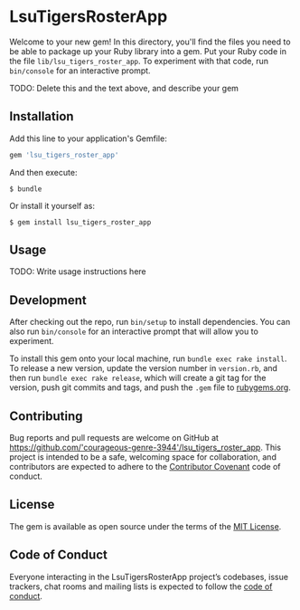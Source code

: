 # LsuTigersRosterApp

Welcome to your new gem! In this directory, you'll find the files you need to be able to package up your Ruby library into a gem. Put your Ruby code in the file `lib/lsu_tigers_roster_app`. To experiment with that code, run `bin/console` for an interactive prompt.

TODO: Delete this and the text above, and describe your gem

## Installation

Add this line to your application's Gemfile:

```ruby
gem 'lsu_tigers_roster_app'
```

And then execute:

    $ bundle

Or install it yourself as:

    $ gem install lsu_tigers_roster_app

## Usage

TODO: Write usage instructions here

## Development

After checking out the repo, run `bin/setup` to install dependencies. You can also run `bin/console` for an interactive prompt that will allow you to experiment.

To install this gem onto your local machine, run `bundle exec rake install`. To release a new version, update the version number in `version.rb`, and then run `bundle exec rake release`, which will create a git tag for the version, push git commits and tags, and push the `.gem` file to [rubygems.org](https://rubygems.org).

## Contributing

Bug reports and pull requests are welcome on GitHub at https://github.com/'courageous-genre-3944'/lsu_tigers_roster_app. This project is intended to be a safe, welcoming space for collaboration, and contributors are expected to adhere to the [Contributor Covenant](http://contributor-covenant.org) code of conduct.

## License

The gem is available as open source under the terms of the [MIT License](https://opensource.org/licenses/MIT).

## Code of Conduct

Everyone interacting in the LsuTigersRosterApp project’s codebases, issue trackers, chat rooms and mailing lists is expected to follow the [code of conduct](https://github.com/'courageous-genre-3944'/lsu_tigers_roster_app/blob/master/CODE_OF_CONDUCT.md).
